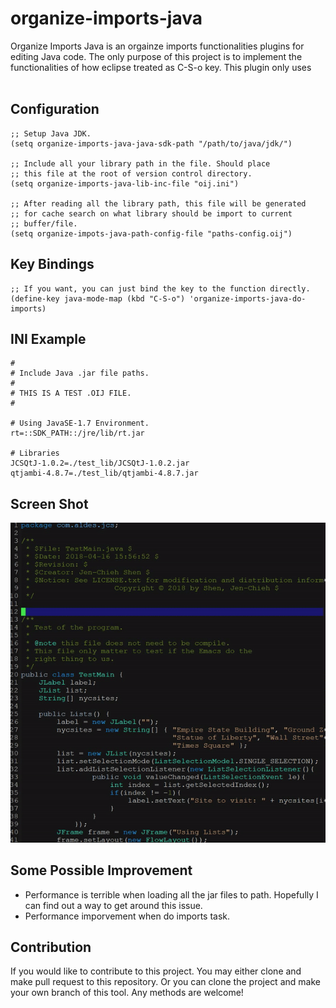 # organize-imports-java #

Organize Imports Java is an orgainze imports functionalities plugins
for editing Java code. The only purpose of this project is to
implement the functionalities of how eclipse treated as C-S-o key.
This plugin only uses
<br/><br/>

## Configuration ##
```
;; Setup Java JDK.
(setq organize-imports-java-java-sdk-path "/path/to/java/jdk/")

;; Include all your library path in the file. Should place
;; this file at the root of version control directory.
(setq organize-imports-java-lib-inc-file "oij.ini")

;; After reading all the library path, this file will be generated
;; for cache search on what library should be import to current
;; buffer/file.
(setq organize-impots-java-path-config-file "paths-config.oij")
```

## Key Bindings ##
```
;; If you want, you can just bind the key to the function directly.
(define-key java-mode-map (kbd "C-S-o") 'organize-imports-java-do-imports)
```

## INI Example ##
```
#
# Include Java .jar file paths.
#
# THIS IS A TEST .OIJ FILE.
#

# Using JavaSE-1.7 Environment.
rt=::SDK_PATH::/jre/lib/rt.jar

# Libraries
JCSQtJ-1.0.2=./test_lib/JCSQtJ-1.0.2.jar
qtjambi-4.8.7=./test_lib/qtjambi-4.8.7.jar

```


## Screen Shot ##
<img src="./screen_shot/orangize_imports_java_demo1.gif"/>


## Some Possible Improvement ##
* Performance is terrible when loading all the jar files to path.
Hopefully I can find out a way to get around this issue.
* Performance imporvement when do imports task.


## Contribution ##
If you would like to contribute to this project. You may either
clone and make pull request to this repository. Or you can
clone the project and make your own branch of this tool. Any
methods are welcome!
